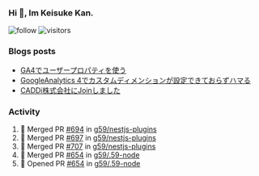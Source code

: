 ### Hi 👋, Im Keisuke Kan.

<!--
**9renpoto/9renpoto** is a ✨ _special_ ✨ repository because its `README.md` (this file) appears on your GitHub profile.

Here are some ideas to get you started:

- 🔭 I’m currently working on ...
- 🌱 I’m currently learning ...
- 👯 I’m looking to collaborate on ...
- 🤔 I’m looking for help with ...
- 💬 Ask me about ...
- 📫 How to reach me: ...
- 😄 Pronouns: ...
- ⚡ Fun fact: ...
-->

![follow](https://img.shields.io/github/followers/9renpoto?label=Follow&style=social)
![visitors](https://komarev.com/ghpvc/?username=9renpoto&label=Profile%20views&color=0e75b6&style=flat)

### Blogs posts

<!-- BLOG-POST-LIST:START -->
- [GA4でユーザープロパティを使う](https://9renpoto.dev/2021/02/21/google-analytics-4-user-properties/)
- [GoogleAnalytics 4でカスタムディメンションが設定できておらずハマる](https://9renpoto.dev/2021/02/13/google-analytics-4/)
- [CADDi株式会社にJoinしました](https://9renpoto.dev/2020/12/05/join/)
<!-- BLOG-POST-LIST:END -->

### Activity

<!--START_SECTION:activity-->
1. 🎉 Merged PR [#694](https://github.com/g59/nestjs-plugins/pull/694) in [g59/nestjs-plugins](https://github.com/g59/nestjs-plugins)
2. 🎉 Merged PR [#697](https://github.com/g59/nestjs-plugins/pull/697) in [g59/nestjs-plugins](https://github.com/g59/nestjs-plugins)
3. 🎉 Merged PR [#707](https://github.com/g59/nestjs-plugins/pull/707) in [g59/nestjs-plugins](https://github.com/g59/nestjs-plugins)
4. 🎉 Merged PR [#654](https://github.com/g59/.59-node/pull/654) in [g59/.59-node](https://github.com/g59/.59-node)
5. 💪 Opened PR [#654](https://github.com/g59/.59-node/pull/654) in [g59/.59-node](https://github.com/g59/.59-node)
<!--END_SECTION:activity-->

<!--START_SECTION:waka-->
<!--END_SECTION:waka-->
